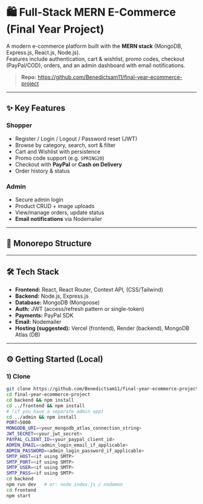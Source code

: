 # 🛍️ Full-Stack MERN E-Commerce (Final Year Project)

A modern e-commerce platform built with the **MERN stack** (MongoDB, Express.js, React.js, Node.js).  
Features include authentication, cart & wishlist, promo codes, checkout (PayPal/COD), orders, and an admin dashboard with email notifications.

> **Repo:** https://github.com/Benedictsam11/final-year-ecommerce-project

---

## ✨ Key Features

### Shopper
- Register / Login / Logout / Password reset (JWT)
- Browse by category, search, sort & filter
- Cart and Wishlist with persistence
- Promo code support (e.g. `SPRING20`)
- Checkout with **PayPal** or **Cash on Delivery**
- Order history & status

### Admin
- Secure admin login
- Product CRUD + image uploads
- View/manage orders, update status
- **Email notifications** via Nodemailer

---

## 🧱 Monorepo Structure


---

## 🛠️ Tech Stack

- **Frontend:** React, React Router, Context API, (CSS/Tailwind)
- **Backend:** Node.js, Express.js
- **Database:** MongoDB (Mongoose)
- **Auth:** JWT (access/refresh pattern or single-token)
- **Payments:** PayPal SDK
- **Email:** Nodemailer
- **Hosting (suggested):** Vercel (frontend), Render (backend), MongoDB Atlas (DB)

---

## ⚙️ Getting Started (Local)

### 1) Clone
```bash
git clone https://github.com/Benedictsam11/final-year-ecommerce-project.git
cd final-year-ecommerce-project
cd backend && npm install
cd ../frontend && npm install
# (if you have a separate admin app)
cd ../admin && npm install
PORT=5000
MONGODB_URI=<your_mongodb_atlas_connection_string>
JWT_SECRET=<your_jwt_secret>
PAYPAL_CLIENT_ID=<your_paypal_client_id>
ADMIN_EMAIL=<admin_login_email_if_applicable>
ADMIN_PASSWORD=<admin_login_password_if_applicable>
SMTP_HOST=<if using SMTP>
SMTP_PORT=<if using SMTP>
SMTP_USER=<if using SMTP>
SMTP_PASS=<if using SMTP>
cd backend
npm run dev   # or: node index.js / nodemon
cd frontend
npm start

